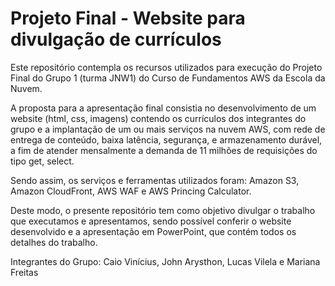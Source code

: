 # Projeto Final - Website para divulgação de currículos

Este repositório contempla os recursos utilizados para execução do Projeto Final do Grupo 1 (turma JNW1) do Curso de Fundamentos AWS da Escola da Nuvem.

A proposta para a apresentação final consistia no desenvolvimento de um website (html, css, imagens) contendo os currículos dos integrantes do grupo e a implantação de um ou mais serviços na nuvem AWS, com rede de entrega de conteúdo, baixa latência, segurança, e armazenamento durável, a fim de atender mensalmente a demanda de 11 milhões de requisições do tipo get, select.

Sendo assim, os serviços e ferramentas utilizados foram: Amazon S3, Amazon CloudFront, AWS WAF e AWS Princing Calculator.

Deste modo, o presente repositório tem como objetivo divulgar o trabalho que executamos e apresentamos, sendo possível conferir o website desenvolvido e a apresentação em PowerPoint, que contém todos os detalhes do trabalho.

Integrantes do Grupo: Caio Vinícius, John Arysthon, Lucas Vilela e Mariana Freitas

